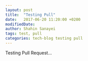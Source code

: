 ```yaml
---
layout: post
title:  "Testing Pull"
date:   2017-06-20 11:20:00 +0200
modifiedDate:
author: Shahin Sanayei
tags: test, pull
categories: tech-blog testing pull
---
```


Testing Pull Request...